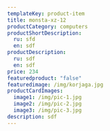 ```yaml
---
templateKey: product-item
title: monsta-xz-12
productCategory: computers
productShortDescription:
  ru: sfd
  en: sdf
productDescription:
  ru: sdf
  en: sdf
price: 234
featuredproduct: "false"
featuredimage: /img/korjaga.jpg
productCardImages:
  image1: /img/pic-1.jpg
  image2: /img/pic-2.jpg
  image3: /img/pic-3.jpg
description: sdf
---
```

